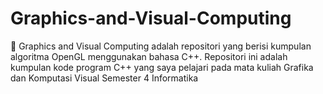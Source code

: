 # Graphics-and-Visual-Computing

📘 Graphics and Visual Computing adalah repositori yang berisi kumpulan algoritma OpenGL menggunakan bahasa C++. Repositori ini adalah kumpulan kode program C++ yang saya pelajari pada mata kuliah Grafika dan Komputasi Visual Semester 4 Informatika
